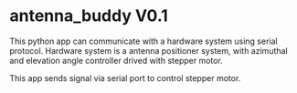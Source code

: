 # antenna_buddy V0.1
This python app can communicate with a hardware system using serial protocol.
Hardware system is a antenna positioner system, with azimuthal and elevation angle
controller drived with stepper motor.

This app sends signal via serial port to control stepper motor.
